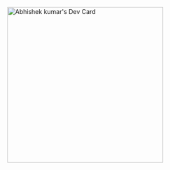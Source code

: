 <a href="https://app.daily.dev/mr_abhishek1105"><img src="https://api.daily.dev/devcards/v2/HUc550FP6jUlBkoRdf1Mo.png?type=default&r=pkv" width="356" alt="Abhishek kumar's Dev Card"/></a>
<!--<a href="https://app.daily.dev/mr_abhishek1105"><img src="https://api.daily.dev/devcards/v2/HUc550FP6jUlBkoRdf1Mo.png?r=3zv&type=default" width="356" alt="Abhishek kumar's Dev Card"/></a> -->

<!--
**rex-abhishek/rex-abhishek** is a ✨ _special_ ✨ repository because its `README.md` (this file) appears on your GitHub profile.

Here are some ideas to get you started:

- 🔭 I’m currently working on ...
- 🌱 I’m currently learning ...
- 👯 I’m looking to collaborate on ...
- 🤔 I’m looking for help with ...
- 💬 Ask me about ...
- 📫 How to reach me: ...
- 😄 Pronouns: ...
- ⚡ Fun fact: ...
-->
